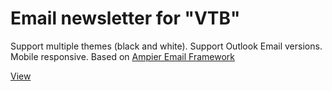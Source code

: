 # Email newsletter for "VTB" 

Support multiple themes (black and white). Support Outlook Email versions. Mobile responsive. Based on [Ampier Email Framework](https://ampier.io/page/framework)

[View](https://richpeach-bot.github.io/vtb_email_newsletter)
